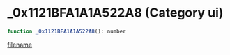 # _0x1121BFA1A1A522A8 (Category ui)

```js
function _0x1121BFA1A1A522A8(): number
```

[filename](_0x1121BFA1A1A522A8_m.md ':include')